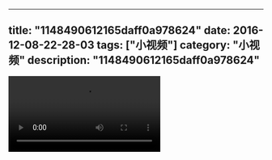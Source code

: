 
---
title: "1148490612165daff0a978624"
date: 2016-12-08-22-28-03
tags: ["小视频"]
category: "小视频"
description: "1148490612165daff0a978624"
---
<video src="http://ohtsqip0g.bkt.clouddn.com/1148490612165daff0a978624.mp4" controls="controls"></video>
